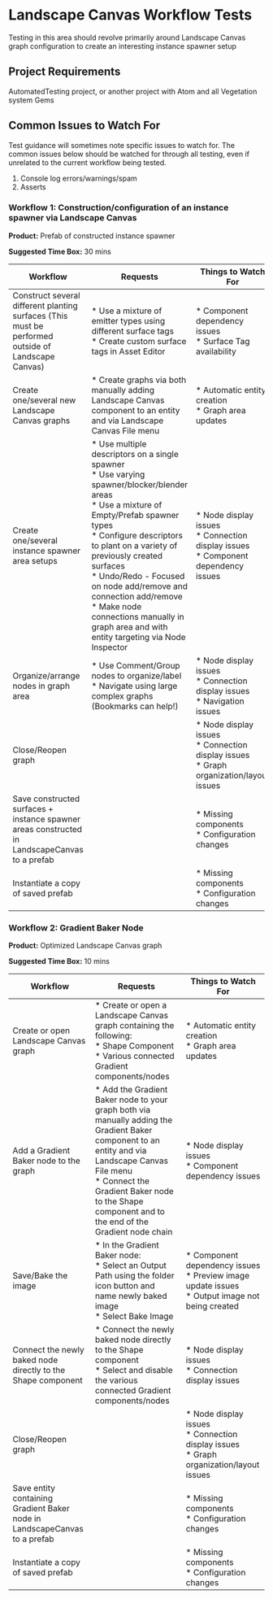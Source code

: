 # Landscape Canvas Workflow Tests

Testing in this area should revolve primarily around Landscape Canvas graph configuration to create an interesting instance spawner setup

## Project Requirements
AutomatedTesting project, or another project with Atom and all Vegetation system Gems

## Common Issues to Watch For
Test guidance will sometimes note specific issues to watch for. The common issues below should be watched for through all testing, even if unrelated to the current workflow being tested.
1. Console log errors/warnings/spam
2. Asserts

### Workflow 1: Construction/configuration of an instance spawner via Landscape Canvas

**Product:** Prefab of constructed instance spawner

**Suggested Time Box:** 30 mins

| Workflow                                                                                           | Requests                                                                                                                                                                                                                                                                                                                                                                                                        | Things to Watch For                                                                              |
|----------------------------------------------------------------------------------------------------|-----------------------------------------------------------------------------------------------------------------------------------------------------------------------------------------------------------------------------------------------------------------------------------------------------------------------------------------------------------------------------------------------------------------|--------------------------------------------------------------------------------------------------|
| Construct several different planting surfaces (This must be performed outside of Landscape Canvas) | *   Use a mixture of emitter types using different surface tags<br>*   Create custom surface tags in Asset Editor                                                                                                                                                                                                                                                                                               | *   Component dependency issues<br>*   Surface Tag availability                                  |
| Create one/several new Landscape Canvas graphs                                                     | *   Create graphs via both manually adding Landscape Canvas component to an entity and via Landscape Canvas File menu                                                                                                                                                                                                                                                                                           | *   Automatic entity creation<br>*   Graph area updates                                          |
| Create one/several instance spawner area setups                                                    | *   Use multiple descriptors on a single spawner<br>*   Use varying spawner/blocker/blender areas<br>*   Use a mixture of Empty/Prefab spawner types<br>*   Configure descriptors to plant on a variety of previously created surfaces<br>*   Undo/Redo - Focused on node add/remove and connection add/remove<br>*   Make node connections manually in graph area and with entity targeting via Node Inspector | *   Node display issues<br>*   Connection display issues<br>*   Component dependency issues      |
| Organize/arrange nodes in graph area                                                               | *   Use Comment/Group nodes to organize/label<br>*   Navigate using large complex graphs (Bookmarks can help!)                                                                                                                                                                                                                                                                                                  | *   Node display issues<br>*   Connection display issues<br>*   Navigation issues                |
| Close/Reopen graph                                                                                 |                                                                                                                                                                                                                                                                                                                                                                                                                 | *   Node display issues<br>*   Connection display issues<br>*   Graph organization/layout issues |
| Save constructed surfaces + instance spawner areas constructed in LandscapeCanvas to a prefab      |                                                                                                                                                                                                                                                                                                                                                                                                                 | *   Missing components<br>*   Configuration changes                                              |
| Instantiate a copy of saved prefab                                                                 |                                                                                                                                                                                                                                                                                                                                                                                                                 | *   Missing components<br>*   Configuration changes                                              |

### Workflow 2: Gradient Baker Node

**Product:** Optimized Landscape Canvas graph

**Suggested Time Box:** 10 mins

| Workflow                                                                  | Requests                                                                                                                                                                                                                                                    | Things to Watch For                                                                                      |
|---------------------------------------------------------------------------|-------------------------------------------------------------------------------------------------------------------------------------------------------------------------------------------------------------------------------------------------------------|----------------------------------------------------------------------------------------------------------|
| Create or open Landscape Canvas graph                                     | *   Create or open a Landscape Canvas graph containing the following:<br>    *   Shape Component<br>    *   Various connected Gradient components/nodes                                                                                                     | *   Automatic entity creation<br>*   Graph area updates                                                  |
| Add a Gradient Baker node to the graph                                    | *   Add the Gradient Baker node to your graph both via manually adding the Gradient Baker component to an entity and via Landscape Canvas File menu<br>*   Connect the Gradient Baker node to the Shape component and to the end of the Gradient node chain | *   Node display issues<br>*   Component dependency issues                                               |
| Save/Bake the image                                                       | *   In the Gradient Baker node:<br>    *   Select an Output Path using the folder icon button and name newly baked image<br>    *   Select Bake Image                                                                                                       | *   Component dependency issues<br>*   Preview image update issues<br>*   Output image not being created |
| Connect the newly baked node directly to the Shape component              | *   Connect the newly baked node directly to the Shape component<br>*   Select and disable the various connected Gradient components/nodes                                                                                                                  | *   Node display issues<br>*   Connection display issues                                                 |
| Close/Reopen graph                                                        |                                                                                                                                                                                                                                                             | *   Node display issues<br>*   Connection display issues<br>*   Graph organization/layout issues         |
| Save entity containing Gradient Baker node in LandscapeCanvas to a prefab |                                                                                                                                                                                                                                                             | *   Missing components<br>*   Configuration changes                                                      |
| Instantiate a copy of saved prefab                                        |                                                                                                                                                                                                                                                             | *   Missing components<br>*   Configuration changes                                                      |
